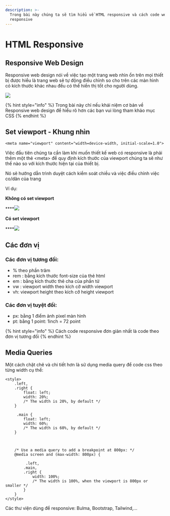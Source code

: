 ```yaml
---
description: >-
  Trong bài này chúng ta sẽ tìm hiểu về HTML responsive và cách code website
  responsive
---
```


# HTML Responsive

## Responsive Web Design‌

Responsive web design nói về việc tạo một trang web nhìn ổn trên mọi thiết bị‌ được hiểu là trang web sẽ tự động điều chỉnh so cho trên các màn hình có kích thước khác nhau đều có thể hiển thị tốt cho người dùng.‌

![](https://gblobscdn.gitbook.com/assets%2Fwelcome-to-my-site%2F-MXvWNSrLk9ygm1zzKIA%2F-MXvX7GnKec9asHVp9\_G%2F6.jpeg?alt=media)

{% hint style="info" %}
Trong bài này chỉ nếu khái niệm cơ bản về Responsive web design để hiểu rõ hơn các bạn vui lòng tham khảo mục CSS
{% endhint %}

## Set viewport - Khung nhìn <a href="#set-viewport-khung-nhin" id="set-viewport-khung-nhin"></a>

```markup
<meta name="viewport" content="width=device-width, initial-scale=1.0">
```

Việc đầu tiên chúng ta cần làm khi muốn thiết kế web có responsive là phải thêm một thẻ \<meta> để quy định kích thước của viewport chúng ta sẽ như thế nào so với kích thước hiện tại của thiết bị.

Nó sẽ hướng dẫn trình duyệt cách kiểm soát chiều và việc điều chỉnh việc co/dãn của trang‌

Ví dụ:‌

**Không có set viewport**

****![](https://gblobscdn.gitbook.com/assets%2Fwelcome-to-my-site%2F-MXvWNSrLk9ygm1zzKIA%2F-MXvX7GoDS7aeCfm1ODR%2F7.png?alt=media)‌

**Có set viewport**

****![](https://gblobscdn.gitbook.com/assets%2Fwelcome-to-my-site%2F-MXvWNSrLk9ygm1zzKIA%2F-MXvX7GpbNkQnx4VCIh5%2F8.png?alt=media)‌

## Các đơn vị <a href="#cac-don-vi" id="cac-don-vi"></a>

### Các đơn vị tương đối:‌

* % theo phần trăm
* rem : bằng kích thước font-size của thẻ html
* em : bằng kích thước thẻ cha của phần tử
* vw : viewport width theo kích cỡ width viewport
* vh: viewport height theo kích cỡ height viewport

### Các đơn vị tuyệt đối:‌

* px: bằng 1 điểm ảnh pixel màn hình
* pt: bằng 1 point: 1inch = 72 point

{% hint style="info" %}
Cách code responsive đơn giản nhất là code theo đơn vị tương đối
{% endhint %}

## Media Queries <a href="#media-queries" id="media-queries"></a>

Một cách chặt chẽ và chi tiết hơn là sử dụng media query để code css theo từng width cụ thể:

```markup
‌<style>
    .left,
    .right {
        float: left;
        width: 20%;
        /* The width is 20%, by default */
    }

    ​ .main {
        float: left;
        width: 60%;
        /* The width is 60%, by default */
    }

    ​

    /* Use a media query to add a breakpoint at 800px: */
    @media screen and (max-width: 800px) {

        ​ .left,
        .main,
        .right {
            width: 100%;
            /* The width is 100%, when the viewport is 800px or smaller */
        }
    }
</style>
```

Các thư viện dùng để responsive: Bulma, Bootstrap, Tailwind,...‌
